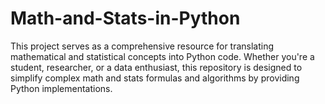 # Math-and-Stats-in-Python
This project serves as a comprehensive resource for translating mathematical and statistical concepts into Python code. Whether you're a student, researcher, or a data enthusiast, this repository is designed to simplify complex math and stats formulas and algorithms by providing Python implementations.
